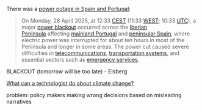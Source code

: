 
There was a [power outage in Spain and Portugal](https://en.wikipedia.org/wiki/2025_Iberian_Peninsula_blackout):

> On Monday, 28 April 2025, at 12:33 [CEST](https://en.wikipedia.org/wiki/Central_European_Summer_Time "Central European Summer Time") (11:33 [WEST](https://en.wikipedia.org/wiki/Western_European_Summer_Time "Western European Summer Time"); 10:33 [UTC](https://en.wikipedia.org/wiki/UTC "UTC")), a major [power blackout](https://en.wikipedia.org/wiki/Power_blackout "Power blackout") occurred across the [Iberian Peninsula](https://en.wikipedia.org/wiki/Iberian_Peninsula "Iberian Peninsula") affecting [mainland Portugal](https://en.wikipedia.org/wiki/Continental_Portugal "Continental Portugal") and [peninsular Spain](https://en.wikipedia.org/wiki/Peninsular_Spain "Peninsular Spain"), where electric power was interrupted for about ten hours in most of the Peninsula and longer in some areas. The power cut caused severe difficulties in [telecommunications](https://en.wikipedia.org/wiki/Telecommunications "Telecommunications"), [transportation systems](https://en.wikipedia.org/wiki/Transport "Transport"), and essential sectors such as [emergency services](https://en.wikipedia.org/wiki/Emergency_service "Emergency service").

BLACKOUT (tomorrow will be too late) - Elsberg

[What can a technologist do about climate change?](https://worrydream.com/ClimateChange/)

problem: policy makers making wrong decisions based on misleading narratives